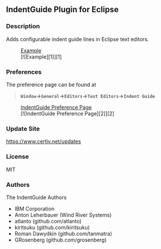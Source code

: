 ## IndentGuide Plugin for Eclipse

### Description

Adds configurable indent guide lines in Eclipse text editors.

<figure>
<figcaption><u>Example</u></figcaption>
[![Example][1]][1]
</figure>

### Preferences

The preference page can be found at 

> **`Window`&rarr;`General`&rarr;`Editors`&rarr;`Text Editors`&rarr;`Indent Guide`**

<figure>
<figcaption><u>IndentGuide Preference Page</u></figcaption>
[![IndentGuide Preference Page][2]][2]
</figure>

[1]: http://www.certiv.net/updates/net.certiv.indentguide.site/Screenshot.png "Example" 
[2]: http://www.certiv.net/updates/net.certiv.indentguide.site/Settings.png "IndentGuide Preference Page" 


### Update Site

https://www.certiv.net/updates

### License

MIT

### Authors

The IndentGuide Authors

- IBM Corporation
- Anton Leherbauer (Wind River Systems)
- atlanto          (github.com/atlanto)
- kiritsuku        (github.com/kiritsuku)
- Roman Dawydkin   (github.com/tanmatra)
- GRosenberg       (github.com/grosenberg)
